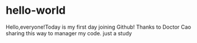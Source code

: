 # hello-world
Hello,everyone!Today is my first day joining Github!
Thanks to Doctor Cao sharing this way to manager my code.
just a study 
